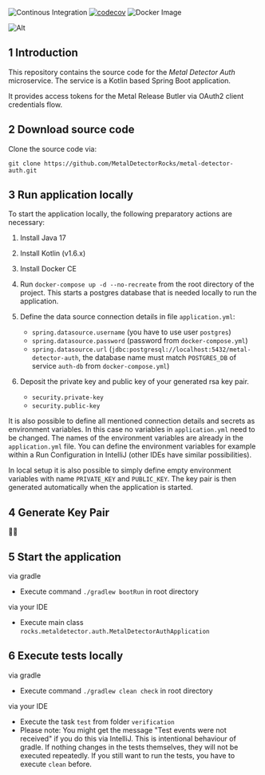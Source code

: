 ![Continous Integration](https://github.com/MetalDetectorRocks/metal-detector-auth/workflows/Continous%20Integration/badge.svg)
[![codecov](https://codecov.io/gh/MetalDetectorRocks/metal-detector-auth/branch/master/graph/badge.svg)](https://codecov.io/gh/MetalDetectorRocks/metal-detector-auth)
![Docker Image](https://github.com/MetalDetectorRocks/metal-detector-auth/workflows/Docker%20Image/badge.svg)

![Alt](https://repobeats.axiom.co/api/embed/00997fe0c4bd71f2b8e6de452e532e38d2047663.svg "Repobeats analytics image")

## 1 Introduction

This repository contains the source code for the _Metal Detector Auth_ microservice. The service is a Kotlin based Spring Boot application.

It provides access tokens for the Metal Release Butler via OAuth2 client credentials flow.

## 2 Download source code

Clone the source code via:

```
git clone https://github.com/MetalDetectorRocks/metal-detector-auth.git
```

## 3 Run application locally

To start the application locally, the following preparatory actions are necessary:

1. Install Java 17

2. Install Kotlin (v1.6.x)

3. Install Docker CE

4. Run `docker-compose up -d --no-recreate` from the root directory of the project. This starts a postgres database that is needed locally to run the application.

5. Define the data source connection details in file `application.yml`:
    - `spring.datasource.username` (you have to use user `postgres`)
    - `spring.datasource.password` (password from `docker-compose.yml`)
    - `spring.datasource.url` (`jdbc:postgresql://localhost:5432/metal-detector-auth`, the database name must match `POSTGRES_DB` of service `auth-db` from `docker-compose.yml`)

6. Deposit the private key and public key of your generated rsa key pair.
    - `security.private-key`
    - `security.public-key`

It is also possible to define all mentioned connection details and secrets as environment variables. In this case no variables in `application.yml` need to be changed. The names of the environment variables are already in the `application.yml` file. You can define the environment variables for example within a Run Configuration in IntelliJ (other IDEs have similar possibilities).

In local setup it is also possible to simply define empty environment variables with name `PRIVATE_KEY` and `PUBLIC_KEY`. The key pair is then generated automatically when the application is started.

## 4 Generate Key Pair

🤷‍♂️

## 5 Start the application

via gradle
- Execute command `./gradlew bootRun` in root directory

via your IDE
- Execute main class `rocks.metaldetector.auth.MetalDetectorAuthApplication`

## 6 Execute tests locally

via gradle
- Execute command `./gradlew clean check` in root directory

via your IDE
- Execute the task `test` from folder `verification`
- Please note: You might get the message "Test events were not received" if you do this via IntelliJ. This is intentional behaviour of gradle. If nothing changes in the tests themselves, they will not be executed repeatedly. If you still want to run the tests, you have to execute `clean` before.

